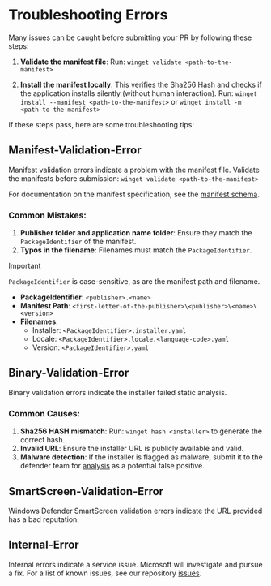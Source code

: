 # Troubleshooting Errors

Many issues can be caught before submitting your PR by following these steps:
1. **Validate the manifest file**:
   Run:
   ```winget validate <path-to-the-manifest>```

2. **Install the manifest locally**:
   This verifies the Sha256 Hash and checks if the application installs silently (without human interaction). Run:
   ```winget install --manifest <path-to-the-manifest>```
   or
   ```winget install -m <path-to-the-manifest>```

If these steps pass, here are some troubleshooting tips:


## Manifest-Validation-Error

Manifest validation errors indicate a problem with the manifest file. Validate the manifests before submission:
```winget validate <path-to-the-manifest>```

For documentation on the manifest specification, see the [manifest schema](manifest/README.md).

### Common Mistakes:
1. **Publisher folder and application name folder**:
   Ensure they match the `PackageIdentifier` of the manifest.
2. **Typos in the filename**:
   Filenames must match the `PackageIdentifier`.

> [!IMPORTANT]
`PackageIdentifier` is case-sensitive, as are the manifest path and filename.

- **PackageIdentifier**: `<publisher>.<name>`
- **Manifest Path**: `<first-letter-of-the-publisher>\<publisher>\<name>\<version>`
- **Filenames**:
  - Installer: `<PackageIdentifier>.installer.yaml`
  - Locale: `<PackageIdentifier>.locale.<language-code>.yaml`
  - Version: `<PackageIdentifier>.yaml`

## Binary-Validation-Error

Binary validation errors indicate the installer failed static analysis.

### Common Causes:
1. **Sha256 HASH mismatch**:
   Run:
   ```winget hash <installer>```
   to generate the correct hash.
2. **Invalid URL**:
   Ensure the installer URL is publicly available and valid.
3. **Malware detection**:
   If the installer is flagged as malware, submit it to the defender team for [analysis](https://docs.microsoft.com/windows/security/threat-protection/windows-defender-antivirus/antivirus-false-positives-negatives#submit-a-file-to-microsoft-for-analysis) as a potential false positive.


## SmartScreen-Validation-Error

Windows Defender SmartScreen validation errors indicate the URL provided has a bad reputation.


## Internal-Error

Internal errors indicate a service issue. Microsoft will investigate and pursue a fix.
For a list of known issues, see our repository [issues](https://github.com/microsoft/winget-pkgs/issues).
